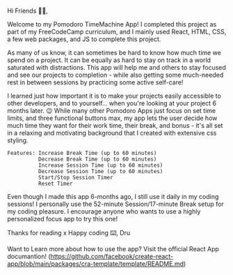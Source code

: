 Hi Friends 👋🏾, 

Welcome to my Pomodoro TimeMachine App! I completed this project as part of my FreeCodeCamp curriculum, and I mainly used React, HTML, CSS, a few web packages, and JS to complete this project.

As many of us know, it can sometimes be hard to know how much time we spend on a project. It can be equally as hard to stay on track in a world saturated with distractions. This app will help me and others to stay focused and see our projects to completion - while also getting some much-needed rest in between sessions by practicing some active self-care! 

I learned just how important it is to make your projects easily accessible to other developers, and to yourself... when you're looking at your project 6 months later. 😉 While many other Pomodoro Apps just focus on set time limits, and three functional buttons max, my app lets the user decide how much time they want for their work time, their break, and bonus - it's all set in a relaxing and motivating background that I created with extensive css styling. 

    Features: Increase Break Time (up to 60 minutes)
              Decrease Break Time (up to 60 minutes)
              Increase Session Time (up to 60 minutes)
              Decrease Session Time (up to 60 minutes)
              Start/Stop Session Timer
              Reset Timer

Even though I made this app 6-months ago, I still use it daily in my coding sessions! I personally use the 52-minute Session/17-minute Break setup for my coding pleasure. I encourage anyone who wants to use a highly personalized focus app to try this one!


Thanks for reading x Happy coding ⌨️,
Dru




Want to Learn more about how to use the app? Visit the official React App documantion! 
(https://github.com/facebook/create-react-app/blob/main/packages/cra-template/template/README.md)

